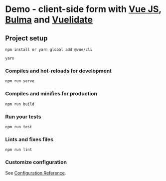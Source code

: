 # Demo - client-side form with [Vue JS](https://github.com/vuejs/vue), [Bulma](https://bulma.io/) and [Vuelidate](https://github.com/monterail/vuelidate)

## Project setup
```
npm install or yarn global add @vue/cli 
```

```
yarn
```

### Compiles and hot-reloads for development
```
npm run serve
```

### Compiles and minifies for production
```
npm run build
```

### Run your tests
```
npm run test
```

### Lints and fixes files
```
npm run lint
```

### Customize configuration
See [Configuration Reference](https://cli.vuejs.org/config/).
